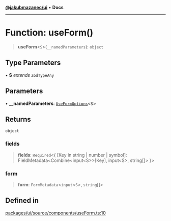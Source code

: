 [**@jakubmazanec/ui**](../README.md) • **Docs**

---

# Function: useForm()

> **useForm**\<`S`\>(`__namedParameters`): `object`

## Type Parameters

• **S** _extends_ `ZodTypeAny`

## Parameters

• **\_\_namedParameters**: [`UseFormOptions`](../type-aliases/UseFormOptions.md)\<`S`\>

## Returns

`object`

### fields

> **fields**: `Required`\<\{ \[Key in string \| number \| symbol\]:
> FieldMetadata\<Combine\<input\<S\>\>\[Key\], input\<S\>, string\[\]\> \}\>

### form

> **form**: `FormMetadata`\<`input`\<`S`\>, `string`[]\>

## Defined in

[packages/ui/source/components/useForm.ts:10](https://github.com/jakubmazanec/tools/blob/05074a1dedd887672f015df129961cd35c75acfe/packages/ui/source/components/useForm.ts#L10)
